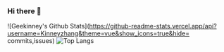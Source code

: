 ### Hi there 👋

![Geekinney's Github Stats](https://github-readme-stats.vercel.app/api?username=Kinneyzhang&theme=vue&show_icons=true&hide= commits,issues) ![Top Langs](https://github-readme-stats.vercel.app/api/top-langs/?username=Kinneyzhang&langs_count=4$layout=compact)
